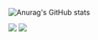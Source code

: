 ![Anurag's GitHub stats](https://github-readme-stats.vercel.app/api?username=Hurlang&show_icons=true&theme=buefy)
 
 
<a href="https://velog.io/@dev-hongs" target="_blank"><img src="https://img.shields.io/badge/velog-8AAAE5?style=for-the-badge&logo=velog&logoColor=FEFEFE"/></a>
<a href="https://velog.io/@dev-hongs" target="_blank"><img src="https://img.shields.io/badge/naver-8AAAE5?style=for-the-badge&logo=velog&logoColor=FEFEFE"/></a>
